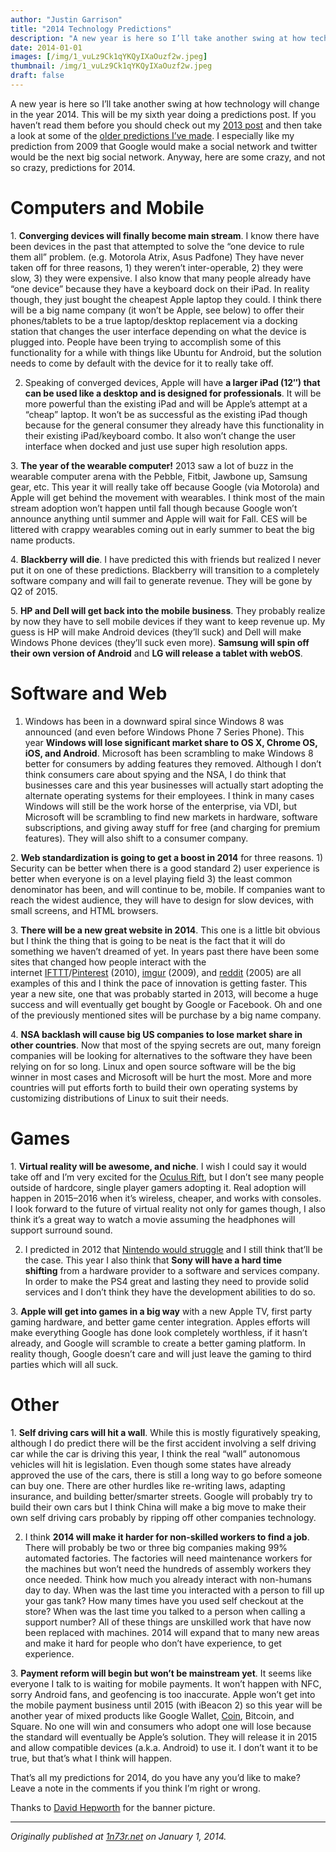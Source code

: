 ```yaml
---
author: "Justin Garrison"
title: "2014 Technology Predictions"
description: "A new year is here so I’ll take another swing at how technology will change in the year 2014. This will"
date: 2014-01-01
images: [/img/1_vuLz9Ck1qYKQyIXaOuzf2w.jpeg]
thumbnail: /img/1_vuLz9Ck1qYKQyIXaOuzf2w.jpeg
draft: false
---
```


A new year is here so I’ll take another swing at how technology will change in the year 2014. This will be my sixth year doing a predictions post. If you haven’t read them before you should check out my [2013 post](http://1n73r.net/2013/01/01/2013-technology-predictions/) and then take a look at some of the [older predictions I’ve made](http://1n73r.net/?s=predictions). I especially like my prediction from 2009 that Google would make a social network and twitter would be the next big social network. Anyway, here are some crazy, and not so crazy, predictions for 2014.

# **Computers and Mobile**

1. **Converging devices will finally become main stream**. I know there have been devices in the past that attempted to solve the “one device to rule them all” problem. (e.g. Motorola Atrix, Asus Padfone) They have never taken off for three reasons, 1) they weren’t inter-operable, 2) they were slow, 3) they were expensive. I also know that many people already have “one device” because they have a keyboard dock on their iPad. In reality though, they just bought the cheapest Apple laptop they could. I think there will be a big name company (it won’t be Apple, see below) to offer their phones/tablets to be a true laptop/desktop replacement via a docking station that changes the user interface depending on what the device is plugged into. People have been trying to accomplish some of this functionality for a while with things like Ubuntu for Android, but the solution needs to come by default with the device for it to really take off.

2. Speaking of converged devices, Apple will have **a larger iPad (12″) that can be used like a desktop and is designed for professionals**. It will be more powerful than the existing iPad and will be Apple’s attempt at a “cheap” laptop. It won’t be as successful as the existing iPad though because for the general consumer they already have this functionality in their existing iPad/keyboard combo. It also won’t change the user interface when docked and just use super high resolution apps.

3. **The year of the wearable computer!** 2013 saw a lot of buzz in the wearable computer arena with the Pebble, Fitbit, Jawbone up, Samsung gear, etc. This year it will really take off because Google (via Motorola) and Apple will get behind the movement with wearables. I think most of the main stream adoption won’t happen until fall though because Google won’t announce anything until summer and Apple will wait for Fall. CES will be littered with crappy wearables coming out in early summer to beat the big name products.

4. **Blackberry will die**. I have predicted this with friends but realized I never put it on one of these predictions. Blackberry will transition to a completely software company and will fail to generate revenue. They will be gone by Q2 of 2015.

5. **HP and Dell will get back into the mobile business**. They probably realize by now they have to sell mobile devices if they want to keep revenue up. My guess is HP will make Android devices (they’ll suck) and Dell will make Windows Phone devices (they’ll suck even more). **Samsung will spin off their own version of Android** and **LG will release a tablet with webOS**.

# **Software and Web**

1. Windows has been in a downward spiral since Windows 8 was announced (and even before Windows Phone 7 Series Phone). This year **Windows will lose significant market share to OS X, Chrome OS, iOS, and Android**. Microsoft has been scrambling to make Windows 8 better for consumers by adding features they removed. Although I don’t think consumers care about spying and the NSA, I do think that businesses care and this year businesses will actually start adopting the alternate operating systems for their employees. I think in many cases Windows will still be the work horse of the enterprise, via VDI, but Microsoft will be scrambling to find new markets in hardware, software subscriptions, and giving away stuff for free (and charging for premium features). They will also shift to a consumer company.

2. **Web standardization is going to get a boost in 2014** for three reasons. 1) Security can be better when there is a good standard 2) user experience is better when everyone is on a level playing field 3) the least common denominator has been, and will continue to be, mobile. If companies want to reach the widest audience, they will have to design for slow devices, with small screens, and HTML browsers.

3. **There will be a new great website in 2014**. This one is a little bit obvious but I think the thing that is going to be neat is the fact that it will do something we haven’t dreamed of yet. In years past there have been some sites that changed how people interact with the internet [IFTTT](http://ifttt.com/)/[Pinterest](https://www.pinterest.com/) (2010), [imgur](http://imgur.com/) (2009), and [reddit](http://reddit.com/) (2005) are all examples of this and I think the pace of innovation is getting faster. This year a new site, one that was probably started in 2013, will become a huge success and will eventually get bought by Google or Facebook. Oh and one of the previously mentioned sites will be purchase by a big name company.

4. **NSA backlash will cause big US companies to lose market share in other countries**. Now that most of the spying secrets are out, many foreign companies will be looking for alternatives to the software they have been relying on for so long. Linux and open source software will be the big winner in most cases and Microsoft will be hurt the most. More and more countries will put efforts forth to build their own operating systems by customizing distributions of Linux to suit their needs.

# **Games**

1. **Virtual reality will be awesome, and niche**. I wish I could say it would take off and I’m very excited for the [Oculus Rift](http://www.oculusvr.com/), but I don’t see many people outside of hardcore, single player gamers adopting it. Real adoption will happen in 2015–2016 when it’s wireless, cheaper, and works with consoles. I look forward to the future of virtual reality not only for games though, I also think it’s a great way to watch a movie assuming the headphones will support surround sound.

2. I predicted in 2012 that [Nintendo would struggle](http://1n73r.net/2012/01/01/2012-technology-predicitons/) and I still think that’ll be the case. This year I also think that **Sony will have a hard time shifting** from a hardware provider to a software and services company. In order to make the PS4 great and lasting they need to provide solid services and I don’t think they have the development abilities to do so.

3. **Apple will get into games in a big way** with a new Apple TV, first party gaming hardware, and better game center integration. Apples efforts will make everything Google has done look completely worthless, if it hasn’t already, and Google will scramble to create a better gaming platform. In reality though, Google doesn’t care and will just leave the gaming to third parties which will all suck.

# **Other**

1. **Self driving cars will hit a wall**. While this is mostly figuratively speaking, although I do predict there will be the first accident involving a self driving car while the car is driving this year, I think the real “wall” autonomous vehicles will hit is legislation. Even though some states have already approved the use of the cars, there is still a long way to go before someone can buy one. There are other hurdles like re-writing laws, adapting insurance, and building better/smarter streets. Google will probably try to build their own cars but I think China will make a big move to make their own self driving cars probably by ripping off other companies technology.

2. I think **2014 will make it harder for non-skilled workers to find a job**. There will probably be two or three big companies making 99% automated factories. The factories will need maintenance workers for the machines but won’t need the hundreds of assembly workers they once needed. Think how much you already interact with non-humans day to day. When was the last time you interacted with a person to fill up your gas tank? How many times have you used self checkout at the store? When was the last time you talked to a person when calling a support number? All of these things are unskilled work that have now been replaced with machines. 2014 will expand that to many new areas and make it hard for people who don’t have experience, to get experience.

3. **Payment reform will begin but won’t be mainstream yet**. It seems like everyone I talk to is waiting for mobile payments. It won’t happen with NFC, sorry Android fans, and geofencing is too inaccurate. Apple won’t get into the mobile payment business until 2015 (with iBeacon 2) so this year will be another year of mixed products like Google Wallet, [Coin](https://onlycoin.com/), Bitcoin, and Square. No one will win and consumers who adopt one will lose because the standard will eventually be Apple’s solution. They will release it in 2015 and allow compatible devices (a.k.a. Android) to use it. I don’t want it to be true, but that’s what I think will happen.

That’s all my predictions for 2014, do you have any you’d like to make? Leave a note in the comments if you think I’m right or wrong.

Thanks to [David Hepworth](http://www.flickr.com/photos/medhead/) for the banner picture.

---

_Originally published at [1n73r.net](http://1n73r.net/2014/01/01/2014-technology-predictions/) on January 1, 2014._
